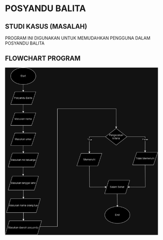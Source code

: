 # POSYANDU BALITA

## STUDI KASUS (MASALAH)
PROGRAM INI DIGUNAKAN UNTUK MEMUDAHKAN PENGGUNA DALAM POSYANDU BALITA


## FLOWCHART PROGRAM 
![Flowchart](flowchart.drawio.png)